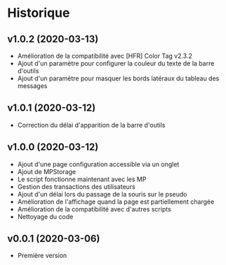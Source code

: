 # Historique

## v1.0.2 (2020-03-13)

- Amélioration de la compatibilité avec [HFR] Color Tag v2.3.2
- Ajout d'un paramètre pour configurer la couleur du texte de la barre d'outils
- Ajout d'un paramètre pour masquer les bords latéraux du tableau des messages

## v1.0.1 (2020-03-12)
- Correction du délai d'apparition de la barre d'outils

## v1.0.0 (2020-03-12)
- Ajout d'une page configuration accessible via un onglet
- Ajout de MPStorage
- Le script fonctionne maintenant avec les MP
- Gestion des transactions des utilisateurs
- Ajout d'un délai lors du passage de la souris sur le pseudo
- Amélioration de l'affichage quand la page est partiellement chargée
- Amélioration de la compatibilité avec d'autres scripts
- Nettoyage du code

## v0.0.1 (2020-03-06)
- Première version
